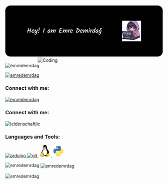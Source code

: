 ![Header](./github-header-image.png)
<img align="right" alt="Coding" width="400" src="https://tenor.com/tr/view/guitar-cat-gif-11572695.gif">

<p align="left"> <img src="https://komarev.com/ghpvc/?username=emredemrdag&label=Profile%20views&color=0e75b6&style=flat" alt="emredemrdag" /> </p>

<p align="left"> <a href="https://twitter.com/emredemrdag" target="blank"><img src="https://img.shields.io/twitter/follow/emredemrdag?logo=twitter&style=for-the-badge" alt="emredemrdag" /></a> </p>

<h3 align="left">Connect with me:</h3>
<p align="left">
<a href="https://twitter.com/emredemrdag" target="blank"><img align="center" src="https://raw.githubusercontent.com/rahuldkjain/github-profile-readme-generator/master/src/images/icons/Social/twitter.svg" alt="emredemrdag" height="30" width="40" /></a>
</p>

<h3 align="left">Connect with me:</h3>
<p align="left">
<a href="https://instagram.com/leidenschaftlic" target="blank"><img align="center" src="https://raw.githubusercontent.com/rahuldkjain/github-profile-readme-generator/master/src/images/icons/Social/instagram.svg" alt="leidenschaftlic" height="30" width="40" /></a>

<h3 align="left">Languages and Tools:</h3>
<p align="left"> <a href="https://www.arduino.cc/" target="_blank" rel="noreferrer"> <img src="https://cdn.worldvectorlogo.com/logos/arduino-1.svg" alt="arduino" width="40" height="40"/> </a> <a href="https://git-scm.com/" target="_blank" rel="noreferrer"> <img src="https://www.vectorlogo.zone/logos/git-scm/git-scm-icon.svg" alt="git" width="40" height="40"/> </a> <a href="https://www.linux.org/" target="_blank" rel="noreferrer"> <img src="https://raw.githubusercontent.com/devicons/devicon/master/icons/linux/linux-original.svg" alt="linux" width="40" height="40"/> </a> <a href="https://www.python.org" target="_blank" rel="noreferrer"> <img src="https://raw.githubusercontent.com/devicons/devicon/master/icons/python/python-original.svg" alt="python" width="40" height="40"/> </a> </p>

<p><img align="left" src="https://github-readme-stats.vercel.app/api/top-langs?username=emredemrdag&show_icons=true&locale=en&layout=compact" alt="emredemrdag" /></p>

<p>&nbsp;<img align="center"  src="https://github-readme-stats.vercel.app/api?username=emredemrdag&show_icons=true&locale=en" alt="emredemrdag" /></p>

<p><img align="center" src="https://github-readme-streak-stats.herokuapp.com/?user=emredemrdag&" alt="emredemrdag" /></p>

